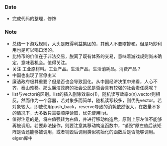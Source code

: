 ### Date
- 完成代码的整理，修饰

### Note
- 总结一下游戏规则，大头是既得利益集团的，其他人不要瞎掺和。但是巧妙利用也是可以喝口汤的。
- 比特币的价值在于非法交易，脱离了既有体系的交易，意味着游戏规则尚未确定，意味着机会。值得关注。
- 关注 工业原材料。工业产品。生活产品。生活消耗品。消费产品？
- 中国也出现了官僚主义
- 廉洁政府极其重要？但是否也会导致固化。从中国经济决策中来看，人心不齐，泰山难移。那么廉洁政府的社会公民是否会具有较强的社会责任感呢？
- list与vector的区别。list的插入删除效率o(1)，随机读写效率o(n).vector则相反。然而作为一个容器，若对象多而简单，随机读写较多，则优先vector。若对象较大，即使使用push_back，reserve导致的消耗依然很大，在数量不多的情况下，大多数只需要顺序读取，优先使用list。
- 值得注意的是，将左值强转为右值，并进行移动构造后，原则上原左值不能够再被调用。若要非法操作，则要注意其移动构造函数中，“销毁”原左值后该矩阵是否还能够被调用，或者销毁后调用类似初始化的函数后是否能够调用。eigen库中